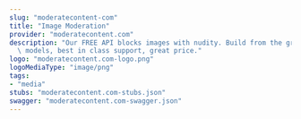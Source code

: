 ```yaml
---
slug: "moderatecontent-com"
title: "Image Moderation"
provider: "moderatecontent.com"
description: "Our FREE API blocks images with nudity. Build from the ground up, accurate\
  \ models, best in class support, great price."
logo: "moderatecontent.com-logo.png"
logoMediaType: "image/png"
tags:
- "media"
stubs: "moderatecontent.com-stubs.json"
swagger: "moderatecontent.com-swagger.json"
---
```


